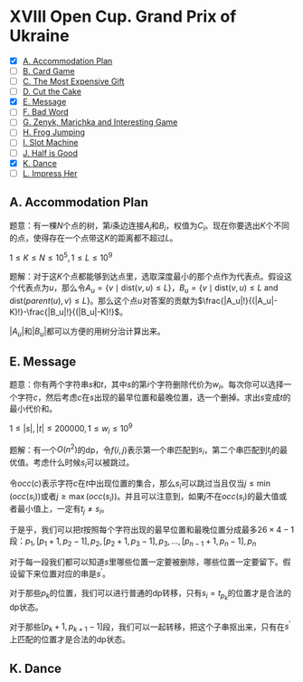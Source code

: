 # XVIII Open Cup. Grand Prix of Ukraine

- [x] [A. Accommodation Plan](https://official.contest.yandex.ru/opencupXVIII/contest/5917/problems/A/)
- [ ] [B. Card Game](https://official.contest.yandex.ru/opencupXVIII/contest/5917/problems/B/)
- [ ] [C. The Most Expensive Gift](https://official.contest.yandex.ru/opencupXVIII/contest/5917/problems/C/)
- [ ] [D. Cut the Cake](https://official.contest.yandex.ru/opencupXVIII/contest/5917/problems/D/)
- [x] [E. Message](https://official.contest.yandex.ru/opencupXVIII/contest/5917/problems/E/)
- [ ] [F. Bad Word](https://official.contest.yandex.ru/opencupXVIII/contest/5917/problems/F/)
- [ ] [G. Zenyk, Marichka and Interesting Game](https://official.contest.yandex.ru/opencupXVIII/contest/5917/problems/G/)
- [ ] [H. Frog Jumping](https://official.contest.yandex.ru/opencupXVIII/contest/5917/problems/H/)
- [ ] [I. Slot Machine](https://official.contest.yandex.ru/opencupXVIII/contest/5917/problems/I/)
- [ ] [J. Half is Good](https://official.contest.yandex.ru/opencupXVIII/contest/5917/problems/J/)
- [x] [K. Dance](https://official.contest.yandex.ru/opencupXVIII/contest/5917/problems/K/)
- [ ] [L. Impress Her](https://official.contest.yandex.ru/opencupXVIII/contest/5917/problems/L/)

## A. Accommodation Plan

题意：有一棵$N$个点的树，第$i$条边连接$A_i$和$B_i$，权值为$C_i$。现在你要选出$K$个不同的点，使得存在一个点带这$K$的距离都不超过$L$。

$1 \le K \le N \le 10^5, 1 \le L \le 10^9$

题解：对于这$K$个点都能够到达点里，选取深度最小的那个点作为代表点。假设这个代表点为$u$，那么令$A_u=\{v \mid \text{dist}(v,u) \le L\}$，$B_u=\{v \mid \text{dist}(v,u) \le L \text{ and } \text{dist}(parent(u), v) \le L\}$。那么这个点$u$对答案的贡献为$\frac{|A_u|!}{(|A_u|-K)!}-\frac{|B_u|!}{(|B_u|-K)!}$。

$|A_u|$和$|B_u|$都可以方便的用树分治计算出来。

## E. Message

题意：你有两个字符串$s$和$t$，其中$s$的第$i$个字符删除代价为$w_i$。每次你可以选择一个字符$c$，然后考虑$c$在$s$出现的最早位置和最晚位置，选一个删掉。求出$s$变成$t$的最小代价和。

$1 \le |s|, |t| \le 200000, 1 \le w_i \le 10^9$

题解：有一个$O(n^2)$的dp，令$f(i,j)$表示第一个串匹配到$s_i$，第二个串匹配到$t_j$的最优值。考虑什么时候$s_i$可以被跳过。

令$occ(c)$表示字符$c$在$t$中出现位置的集合，那么$s_i$可以跳过当且仅当$j \le \min(occ(s_i))$或者$j \ge \max(occ(s_i))$。并且可以注意到，如果$j$不在$occ(s_i)$的最大值或者最小值上，一定有$t_j \ne s_i$。

于是乎，我们可以把$t$按照每个字符出现的最早位置和最晚位置分成最多$26 \times 4-1$段：$p_1,[p_1+1,p_2-1],p_2,[p_2+1,p_3-1],p_3,\dots,[p_{n-1}+1,p_n-1],p_n$

对于每一段我们都可以知道$s$里哪些位置一定要被删除，哪些位置一定要留下。假设留下来位置对应的串是$s^\prime$。

对于那些$p_k$的位置，我们可以进行普通的dp转移，只有$s_i=t_{p_k}$的位置才是合法的dp状态。

对于那些$[p_k+1,p_{k+1}-1]$段，我们可以一起转移，把这个子串抠出来，只有在$s^\prime$上匹配的位置才是合法的dp状态。

## K. Dance